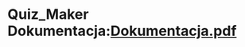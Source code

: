 # Quiz_Maker Dokumentacja:[Dokumentacja.pdf](https://github.com/DawDab/Quiz_Maker/files/8381262/40_QuizMaker_Dawid_Dabrowski.1.pdf)

